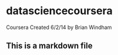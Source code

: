 datasciencecoursera
===================

Coursera
Created 6/2/14 by Brian Windham
## This is a markdown file
